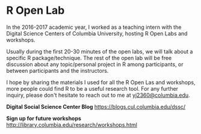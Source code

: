 # R Open Lab


In the 2016-2017 academic year, I worked as a teaching intern with the Digital Science Centers of Columbia University, hosting R Open Labs and workshops.

Usually during the first 20-30 minutes of the open labs, we will talk about a specific R package/technique. The rest of the open lab will be free discussion about any topic/personal project in R among participants, or between participants and the instructors. 

I hope by sharing the materials I used for all the R Open Las and workshops, more people could find R to be a useful research tool. For any further inquiry, please don't hesitate to reach out to me at <yj2360@columbia.edu>.

**Digital Social Science Center Blog**
https://blogs.cul.columbia.edu/dssc/

**Sign up for future workshops**
http://library.columbia.edu/research/workshops.html
